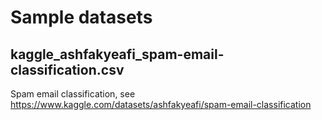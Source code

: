 # Sample datasets

## kaggle_ashfakyeafi_spam-email-classification.csv

Spam email classification, see https://www.kaggle.com/datasets/ashfakyeafi/spam-email-classification
